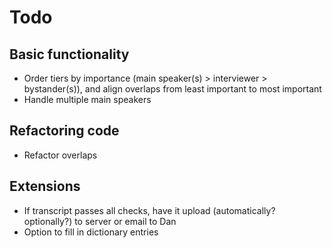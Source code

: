 # Todo

## Basic functionality

- Order tiers by importance (main speaker(s) > interviewer > bystander(s)), and align overlaps from least important to most important
- Handle multiple main speakers

## Refactoring code

- Refactor overlaps



## Extensions

- If transcript passes all checks, have it upload (automatically? optionally?) to server or email to Dan
- Option to fill in dictionary entries

